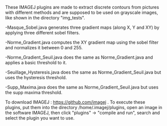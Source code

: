These IMAGEJ plugins are made to extract discrete contours from pictures with different methods and are supposed to be used on grayscale images, like shown in the directory "img_tests".

-Masque_Sobel.java generates three gradient maps (along X, Y and XY) by applying three different sobel filters.

-Norme_Gradient.java computes the XY gradient map using the sobel filter and normalizes it between 0 and 255.

-Norme_Gradient_Seuil.java does the same as Norme_Gradient.java and applies a basic threshold to it.

-Seuillage_Hysteresis.java does the same as Norme_Gradient_Seuil.java but uses the hysteresis threshold.

-Supp_Maxima.java does the same as Norme_Gradient_Seuil.java but uses the supp maxima threshold.

To download IMAGEJ : https://github.com/imagej .
To execute these plugins, put them into the directory /home/.imagej/plugins, open an image in the software IMAGEJ, then click "plugins" -> "compile and run", search and select the plugin you want to use.
